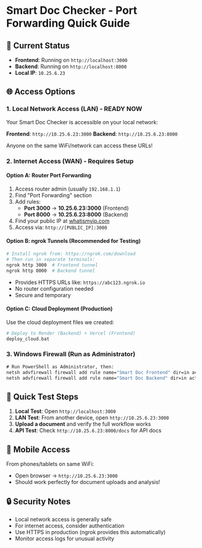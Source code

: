 # Smart Doc Checker - Port Forwarding Quick Guide

## 🎯 Current Status
- **Frontend**: Running on `http://localhost:3000`
- **Backend**: Running on `http://localhost:8000` 
- **Local IP**: `10.25.6.23`

## 🌐 Access Options

### 1. Local Network Access (LAN) - **READY NOW**
Your Smart Doc Checker is accessible on your local network:

**Frontend**: `http://10.25.6.23:3000`
**Backend**: `http://10.25.6.23:8000`

Anyone on the same WiFi/network can access these URLs!

### 2. Internet Access (WAN) - **Requires Setup**

#### Option A: Router Port Forwarding
1. Access router admin (usually `192.168.1.1`)
2. Find "Port Forwarding" section
3. Add rules:
   - **Port 3000** → **10.25.6.23:3000** (Frontend)
   - **Port 8000** → **10.25.6.23:8000** (Backend)
4. Find your public IP at [whatismyip.com](https://whatismyip.com)
5. Access via: `http://[PUBLIC_IP]:3000`

#### Option B: ngrok Tunnels (Recommended for Testing)
```bash
# Install ngrok from: https://ngrok.com/download
# Then run in separate terminals:
ngrok http 3000  # Frontend tunnel
ngrok http 8000  # Backend tunnel
```
- Provides HTTPS URLs like: `https://abc123.ngrok.io`
- No router configuration needed
- Secure and temporary

#### Option C: Cloud Deployment (Production)
Use the cloud deployment files we created:
```bash
# Deploy to Render (Backend) + Vercel (Frontend)
deploy_cloud.bat
```

### 3. Windows Firewall (Run as Administrator)
```cmd
# Run PowerShell as Administrator, then:
netsh advfirewall firewall add rule name="Smart Doc Frontend" dir=in action=allow protocol=TCP localport=3000
netsh advfirewall firewall add rule name="Smart Doc Backend" dir=in action=allow protocol=TCP localport=8000
```

## 🚀 Quick Test Steps

1. **Local Test**: Open `http://localhost:3000`
2. **LAN Test**: From another device, open `http://10.25.6.23:3000`
3. **Upload a document** and verify the full workflow works
4. **API Test**: Check `http://10.25.6.23:8000/docs` for API docs

## 📱 Mobile Access
From phones/tablets on same WiFi:
- Open browser → `http://10.25.6.23:3000`
- Should work perfectly for document uploads and analysis!

## 🔒 Security Notes
- Local network access is generally safe
- For internet access, consider authentication
- Use HTTPS in production (ngrok provides this automatically)
- Monitor access logs for unusual activity